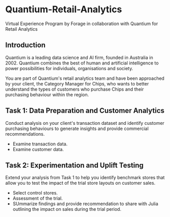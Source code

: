 # Quantium-Retail-Analytics
Virtual Experience Program by Forage in collaboration with Quantium for Retail Analytics

## Introduction
Quantium is a leading data science and AI firm, founded in Australia in 2002. Quantium combines the best of human and artificial intelligence to power possibilities for 
individuals, organisations and society.

You are part of Quantium's retail analytics team and have been approached by your client, the Category Manager for Chips, who wants to better understand the types of customers
who purchase Chips and their purchasing behaviour within the region. 

## Task 1: Data Preparation and Customer Analytics
Conduct analysis on your client's transaction dataset and identify customer purchasing behaviours to generate insights and provide commercial recommendations.
- Examine transaction data.
- Examine customer data.

## Task 2: Experimentation and Uplift Testing
Extend your analysis from Task 1 to help you identify benchmark stores that allow you to test the impact of the trial store layouts on customer sales.
- Select control stores.
-  Assessment of the trial.
-  SUmmarize findings and provide recommendation to share with Julia outlining the impact on sales during the trial period.


